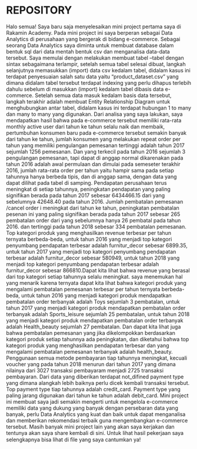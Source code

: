 # REPOSITORY
Halo semua! 
Saya baru saja menyelesaikan mini project pertama saya di Rakamin Academy. 
Pada mini project ini saya berperan sebagai Data Analytics di perusahaan yang bergerak di bidang e-commerce. Sebagai seorang Data Analytics saya diminta untuk membuat database dalam bentuk sql dari data mentah bentuk csv dan menganalisa data-data tersebut. Saya memulai dengan melakukan membuat tabel –tabel dengan sintax sebagaimana terlampir, setelah semua tabel selesai dibuat, langkah selanjutnya memasukkan (import) data csv kedalam tabel, didalam kasus ini terdapat penyesuaian salah satu data yaitu “product_dataset.csv” yang dimana didalam tabel tersebut terdapat indexing yang perlu dihapus terlebih dahulu sebelum di masukkan (import) kedalam tabel dibasis data  e-commerce. Setelah semua data masuk kedalam basis data tersebut, langkah terakhir adalah membuat Entity Relationship Diagram untuk menghubungkan antar tabel, didalam kasus ini terdapat hubungan 1 to many dan many to many yang digunakan. Dari analisa  yang saya lakukan, saya mendapatkan hasil bahwa pada e-commerce tersebut memiliki rata-rata monthly active user dari tahun ke tahun selalu naik dan membaik, pertumbuhan konsumen baru pada e-commerce tersebut semakin banyak dari tahun ke tahun, jumlah konsumen yang melakukan repeat order per tahun yang memiliki pengulangan pemesanan tertinggi adalah tahun 2017 sejumlah 1256 pemesanan.  Dan yang terkecil pada tahun 2016 sejumlah 3 pengulangan pemesanan, tapi dapat di anggap normal dikarenakan pada tahun 2016 adalah awal permulaan dan dimulai pada semeseter terakhir 2016, jumlah rata-rata order per tahun yaitu hampir sama pada setiap tahunnya hanya berbeda tipis, dan di anggap sama, dengan data yang dapat dilihat pada tabel di samping. Pendapatan perusahaan terus meningkat di setiap tahunnya, peningkatan pendapatan yang paling signifikan berada pada tahun 2017 sebesar 6434466.15 dari yang sebelumnya 42648.40 pada tahun 2016. Jumlah pembatalan pemesanan /cancel order i meningkat dari tahun ke tahun, peningkatan pembatalan pesenan ini yang paling signifikan berada pada tahun 2017 sebesar 265 pembatalan order dari yang sebelumnya hanya 26 pembatal pada tahun 2016. dan tertinggi pada tahun 2018 sebesar 334 pembatalan pemesanan. Top kategori produk yang menghasilkan revenue terbesar per tahun ternyata berbeda-beda, untuk tahun 2016 yang menjadi top kategori penyumbang pendapatan terbesar adalah furnitur_decor sebesar 6899.35, untuk tahun 2017 yang menjadi top kategori penyumbang pendapatan terbesar adalah furnitur_decor sebesar 580949, untuk tahun 2018 yang menjadi top kategori penyumbang pendapatan terbesar adalah furnitur_decor sebesar 866810.Dapat kita lihat bahwa revenue yang berasal dari  top kategori setiap tahunnya selalu meningkat. 
saya menemukan hal yang menarik karena ternyata dapat kita lihat bahwa kategori produk yang mengalami pembatalan pemesanan terbesar per tahun ternyata berbeda-beda, untuk tahun 2016 yang menjadi kategori produk mendapatkan pembatalan order terbanyak adalah Toys sejumlah 3 pembatalan, untuk tahun 2017 yang menjadi kategori produk mendapatkan pembatalan order terbanyak adalah Sports_leisure sejumlah 25 pembatalan, untuk tahun 2018 yang menjadi kategori produk mendapatkan pembatalan order terbanyak adalah Health_beauty sejumlah 27 pembatalan. Dan dapat kita lihat juga bahwa pembatalan pemesanan yang jika dikelompokkan berdasarkan kategori produk setiap tahunnya ada peningkatan, dan diketahui bahwa top kategori produk yang menghasilkan pendapatan terbesar dan  yang mengalami pembatalan pemesanan terbanyak adalah health_beauty. Penggunaan semua metode pembayaran tiap tahunnya meningkat, kecuali voucher yang pada tahun 2018 menurun dari tahun 2017 yang dimana nilainya dari 3027 transaksi pembayaram menjadi 2725 transaksi pembayaran. Dari data yang diberikan terdapat not_difined payment type yang dimana alangkah lebih baiknya perlu dicek kembali transaksi tersebut. Top payment type tiap tahunnya adalah credit_card. Payment type yang paling jarang digunakan dari tahun ke tahun adalah debit_card.
Mini project ini membuat saya jadi semakin mengerti untuk mengelola e-commerce memiliki data yang dukung yang banyak dengan persebaran data yang banyak, perlu Data Analytics  yang kuat dan baik untuk dapat menganalisa dan memberikan rekomendasi terbaik guna mengembangkan e-commerce tersebut. 
Masih banyak mini project lain yang akan saya kerjakan dan tentunya akan saya share kembali di sini. Untuk lihat hasil pekerjaan saya selengkapnya bisa lihat di ﬁle yang saya cantumkan ya!
